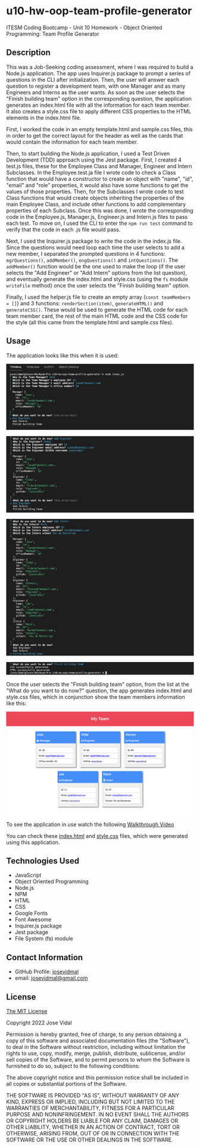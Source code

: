 # u10-hw-oop-team-profile-generator
ITESM Coding Bootcamp - Unit 10 Homework - Object Oriented Programming: Team Profile Generator

## Description

This was a Job-Seeking coding assessment, where I was required to build a Node.js application. The app uses Inquirer.js package to prompt a series of questions in the CLI after initialization. Then, the user will answer each question to register a development team, with one Manager and as many Engineers and Interns as the user wants. As soon as the user selects the "Finish building team" option in the corresponding question, the application generates an index.html file with all the information for each team member. It also creates a style.css file to apply different CSS properties to the HTML elements in the index.html file.   

First, I worked the code in an empty template.html and sample.css files, this in order to get the correct layout for the header as well as the cards that would contain the information for each team member.

Then, to start building the Node.js application, I used a Test Driven Development (TDD) approach using the Jest package. First, I created 4 test.js files, these for the Employee Class and Manager, Engineer and Intern Subclasses. In the Employee.test.ja file I wrote code to check a Class function that would have a constructor to create an object with "name", "id", "email" and "role" properties, it would also have some functions to get the values of those properties. Then, for the Subclasses I wrote code to test Class functions that would create objects inheriting the properties of the main Employee Class, and include other functions to add complementary properties of each Subclass. Once this was done, I wrote the corresponding code in the Employee.js, Manager.js, Engineer.js and Intern.js files to pass each test. To move on, I used the CLI to enter the `npm run test` command to verify that the code in each .js file would pass.

Next, I used the Inquirer.js package to write the code in the index.js file. Since the questions would need loop each time the user selects to add a new member, I separated the prompted questions in 4 functions: `mgrQuestions()`, `addMember()`, `engQuestions()` and `intQuestions()`. The `addMember()` function would be the one used to make the loop (if the user selects the "Add Engineer" or "Add Intern" options from the list question), and eventually generate the index.html and style.css (using the `fs` module `writeFile` method) once the user selects the "Finish building team" option. 

Finally, I used the helper.js file to create an empty array (`const teamMembers = []`) and 3 functions: `renderSection(item)`, `generateHTML()` and `generateCSS()`. These would be used to generate the HTML code for each team member card, the rest of the main HTML code and the CSS code for the style (all this came from the template.html and sample.css files).   

## Usage

The application looks like this when it is used:

![Team Profile Generator 1](./dist/images/team-profile-generator-1.png)

![Team Profile Generator 2](/dist/images/team-profile-generator-2.png)

![Team Profile Generator 3](/dist/images/team-profile-generator-3.png)

![Team Profile Generator 4](/dist/images/team-profile-generator-4.png)

Once the user selects the "Finish building team" option, from the list at the "What do you want to do now?" question, the app generates index.html and style.css files, which in conjunction show the team members information like this: 

![Team Profile Generator 5](/dist/images/team-profile-generator-5.png)

To see the application in use watch the following [Walkthrough Video](https://drive.google.com/file/d/16F9HmEmcsVlzKNxtMtGKBWfUmoWkeg0X/view?usp=sharing)

You can check these [index.html](./dist/index.html) and [style.css](./dist/style.css) files, which were generated using this application.

## Technologies Used

* JavaScript
* Object Oriented Programming
* Node.js
* NPM
* HTML
* CSS
* Google Fonts
* Font Awesome
* Inquirer.js package
* Jest package
* File System (fs) module

## Contact Information

* GitHub Profile: [josevidmal](https://github.com/josevidmal)
* email: josevidmal@gmail.com

## License

[The MIT License](https://www.mit.edu/~amini/LICENSE.md)

Copyright 2022 Jose Vidal

Permission is hereby granted, free of charge, to any person obtaining a copy of this software and associated documentation files (the "Software"), to deal in the Software without restriction, including without limitation the rights to use, copy, modify, merge, publish, distribute, sublicense, and/or sell copies of the Software, and to permit persons to whom the Software is furnished to do so, subject to the following conditions:
    
The above copyright notice and this permission notice shall be included in all copies or substantial portions of the Software.
    
THE SOFTWARE IS PROVIDED "AS IS", WITHOUT WARRANTY OF ANY KIND, EXPRESS OR IMPLIED, INCLUDING BUT NOT LIMITED TO THE WARRANTIES OF MERCHANTABILITY, FITNESS FOR A PARTICULAR PURPOSE AND NONINFRINGEMENT. IN NO EVENT SHALL THE AUTHORS OR COPYRIGHT HOLDERS BE LIABLE FOR ANY CLAIM, DAMAGES OR OTHER LIABILITY, WHETHER IN AN ACTION OF CONTRACT, TORT OR OTHERWISE, ARISING FROM, OUT OF OR IN CONNECTION WITH THE SOFTWARE OR THE USE OR OTHER DEALINGS IN THE SOFTWARE.